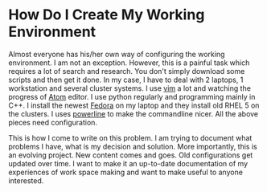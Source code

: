 # How Do I Create My Working Environment

Almost everyone has his/her own way of configuring the working environment. I am not an exception. However, this is a painful task which requires a lot of search and research. You don't simply download some scripts and then get it done. In my case, I have to deal with 2 laptops, 1 workstation and several cluster systems. I use [vim](http://www.vim.org) a lot and watching the progress of [Atom](http://atom.io) editor. I use python regularly and programming mainly in C++. I install the newest [Fedora](http://www.fedoraproject.org) on my laptop and they install old RHEL 5 on the clusters. I uses [powerline](http://github.com/powerline/powerline) to make the commandline nicer. All the above pieces need configuration.

This is how I come to write on this problem. I am trying to document what problems I have, what is my decision and solution. More importantly, this is an evolving project. New content comes and goes. Old configurations get updated over time. I want to make it an up-to-date documentation of my experiences of work space making and want to make useful to anyone interested.